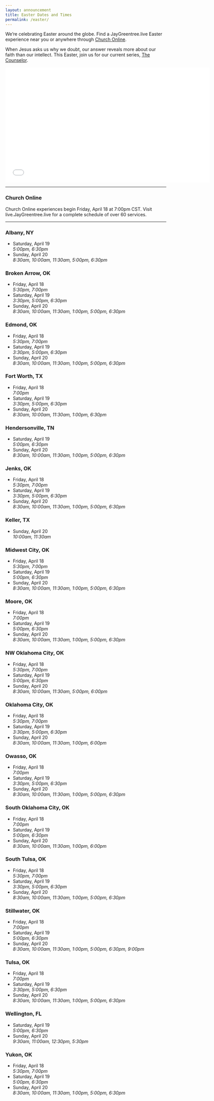 ```yaml
---
layout: announcement
title: Easter Dates and Times
permalink: /easter/
---
```


We’re celebrating Easter around the globe. Find a JayGreentree.live Easter experience near you or anywhere through [Church Online](//live.JayGreentree.live).

When Jesus asks us why we doubt, our answer reveals more about our faith than our intellect. This Easter, join us for our current series, [The Counselor](/watch/the-counselor/).

<iframe width="640" height="360" src="//www.youtube.com/embed/SHDdWzr_Qec?rel=0?wmode=transparent&amp;modestbranding=1" frameborder="0" allowfullscreen=""></iframe>

---

### Church Online
Church Online experiences begin Friday, April 18 at 7:00pm CST. Visit live.JayGreentree.live for a complete schedule of over 60 services.

---

### Albany, NY
* Saturday, April 19  
  _5:00pm, 6:30pm_
* Sunday, April 20  
  _8:30am, 10:00am, 11:30am, 5:00pm, 6:30pm_

### Broken Arrow, OK
* Friday, April 18  
  _5:30pm, 7:00pm_
* Saturday, April 19  
  _3:30pm, 5:00pm, 6:30pm_
* Sunday, April 20  
  _8:30am, 10:00am, 11:30am, 1:00pm, 5:00pm, 6:30pm_

### Edmond, OK
* Friday, April 18  
  _5:30pm, 7:00pm_
* Saturday, April 19  
  _3:30pm, 5:00pm, 6:30pm_
* Sunday, April 20  
  _8:30am, 10:00am, 11:30am, 1:00pm, 5:00pm, 6:30pm_

### Fort Worth, TX
* Friday, April 18  
  _7:00pm_
* Saturday, April 19  
  _3:30pm, 5:00pm, 6:30pm_
* Sunday, April 20  
  _8:30am, 10:00am, 11:30am, 1:00pm, 6:30pm_

### Hendersonville, TN
* Saturday, April 19  
  _5:00pm, 6:30pm_
* Sunday, April 20  
  _8:30am, 10:00am, 11:30am, 1:00pm, 5:00pm, 6:30pm_

### Jenks, OK
* Friday, April 18  
  _5:30pm, 7:00pm_
* Saturday, April 19  
  _3:30pm, 5:00pm, 6:30pm_
* Sunday, April 20  
  _8:30am, 10:00am, 11:30am, 1:00pm, 5:00pm, 6:30pm_

### Keller, TX
* Sunday, April 20  
  _10:00am, 11:30am_

### Midwest City, OK
* Friday, April 18  
  _5:30pm, 7:00pm_
* Saturday, April 19  
  _5:00pm, 6:30pm_
* Sunday, April 20  
  _8:30am, 10:00am, 11:30am, 1:00pm, 5:00pm, 6:30pm_

### Moore, OK
* Friday, April 18  
  _7:00pm_
* Saturday, April 19  
  _5:00pm, 6:30pm_
* Sunday, April 20  
  _8:30am, 10:00am, 11:30am, 1:00pm, 5:00pm, 6:30pm_

### NW Oklahoma City, OK
* Friday, April 18  
  _5:30pm, 7:00pm_
* Saturday, April 19  
  _5:00pm, 6:30pm_
* Sunday, April 20  
  _8:30am, 10:00am, 11:30am, 5:00pm, 6:00pm_

### Oklahoma City, OK
* Friday, April 18  
  _5:30pm, 7:00pm_
* Saturday, April 19  
  _3:30pm, 5:00pm, 6:30pm_
* Sunday, April 20  
  _8:30am, 10:00am, 11:30am, 1:00pm, 6:00pm_

### Owasso, OK
* Friday, April 18  
  _7:00pm_
* Saturday, April 19  
  _3:30pm, 5:00pm, 6:30pm_
* Sunday, April 20  
  _8:30am, 10:00am, 11:30am, 1:00pm, 5:00pm, 6:30pm_

### South Oklahoma City, OK
* Friday, April 18  
  _7:00pm_
* Saturday, April 19  
  _5:00pm, 6:30pm_
* Sunday, April 20  
  _8:30am, 10:00am, 11:30am, 1:00pm, 6:00pm_

### South Tulsa, OK
* Friday, April 18  
  _5:30pm, 7:00pm_
* Saturday, April 19  
  _3:30pm, 5:00pm, 6:30pm_
* Sunday, April 20  
  _8:30am, 10:00am, 11:30am, 1:00pm, 5:00pm, 6:30pm_

### Stillwater, OK
* Friday, April 18  
  _7:00pm_
* Saturday, April 19  
  _5:00pm, 6:30pm_
* Sunday, April 20  
  _8:30am, 10:00am, 11:30am, 1:00pm, 5:00pm, 6:30pm, 9:00pm_

### Tulsa, OK
* Friday, April 18  
  _7:00pm_
* Saturday, April 19  
  _3:30pm, 5:00pm, 6:30pm_
* Sunday, April 20  
  _8:30am, 10:00am, 11:30am, 1:00pm, 5:00pm, 6:30pm_

### Wellington, FL
* Saturday, April 19  
  _5:00pm, 6:30pm_
* Sunday, April 20  
  _9:30am, 11:00am, 12:30pm, 5:30pm_

### Yukon, OK
* Friday, April 18  
  _5:30pm, 7:00pm_
* Saturday, April 19  
  _5:00pm, 6:30pm_
* Sunday, April 20  
  _8:30am, 10:00am, 11:30am, 1:00pm, 5:00pm, 6:30pm_
